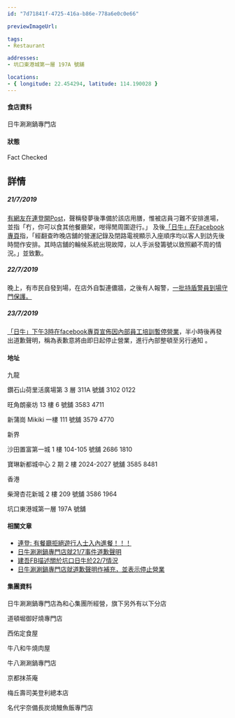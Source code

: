 ```yaml
---
id: "7d71841f-4725-416a-b86e-778a6e0c0e66"

previewImageUrl: 

tags:
- Restaurant

addresses:
- 坑口東港城第一層 197A 號舖

locations:
- { longitude: 22.454294, latitude: 114.190028 }
---
```


#### 食店資料
日牛涮涮鍋專門店

#### 狀態
Fact Checked

## 詳情

##### 21/7/2019
[有網友在連登開Post][lihkg-link]，聲稱發夢後準備於該店用膳，惟被店員刁難不安排進場，並指「冇，你可以食其他餐廳架，咁得閒周圍遊行。」
及後[「日牛」在Facebook專頁][japcowfb]指，「經翻查昨晚店舖的營運記錄及閉路電視顯示入座順序均以客人到訪先後時間作安排。其時店舖的輪候系統出現故障，以人手派發籌號以致照顧不周的情況。」並致歉。

##### 22/7/2019
晚上，有市民自發到場，在店外自製連儂牆，之後有人報警，[一批持盾警員到場守門保護。][kengopage]

##### 23/7/2019
[「日牛」下午3時在facebook專頁宣佈因內部員工培訓暫停營業][japcowfb2]，半小時後再發出道歉聲明，稱為表歉意將由即日起停止營業，進行內部整頓至另行通知 。


#### 地址
九龍

鑽石山荷里活廣場第 3 層 311A 號舖	3102 0122

旺角朗豪坊 13 樓 6 號舖	3583 4711

新蒲崗 Mikiki 一樓 111 號舖	3579 4770

新界

沙田置富第一城 1 樓 104-105 號舖	2686 1810

寶琳新都城中心 2 期 2 樓 2024-2027 號舖	3585 8481

香港

柴灣杏花新城 2 樓 209 號舖	3586 1964

坑口東港城第一層 197A 號舖


#### 相關文章

* [連登: 有餐廳拒絕遊行人士入內進餐！！！][lihkg-link]
* [日牛涮涮鍋專門店就21/7事件道歉聲明][japcowfb]
* [建吾FB描述關於坑口日牛於22/7情況][kengopage]
* [日牛涮涮鍋專門店就道歉聲明作補充，並表示停止營業][japcowfb2]


#### 集團資料

日牛涮涮鍋專門店為和心集團所經營，旗下另外有以下分店

道頓堀御好燒專門店

西佑定食屋

牛八和牛燒肉屋

牛八涮涮鍋專門店

京都抹茶庵

梅丘壽司美登利總本店

名代宇奈備長炭燒鰻魚飯專門店


[lihkg-link]: https://lihkg.com/thread/1338758/page/1
[japcowfb]: https://www.facebook.com/nichigyu.hk/photos/a.145883252178237/1965904443509433/?type=3&theater
[kengopage]: https://www.facebook.com/kengopage/photos/a.374061035988961/2448433605218350/?type=3&theater
[japcowfb2]: https://www.facebook.com/nichigyu.hk/photos/a.145883252178237/1967794176653793/?type=3&theater
